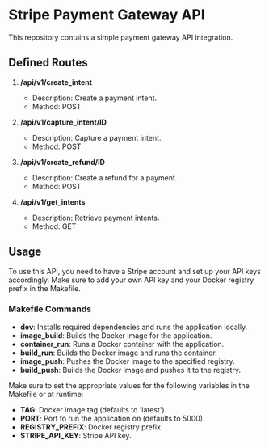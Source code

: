# Stripe Payment Gateway API

This repository contains a simple payment gateway API integration.

## Defined Routes

1. **/api/v1/create_intent**  
   - Description: Create a payment intent.
   - Method: POST
   
2. **/api/v1/capture_intent/ID**  
   - Description: Capture a payment intent.
   - Method: POST
   
3. **/api/v1/create_refund/ID**  
   - Description: Create a refund for a payment.
   - Method: POST
   
4. **/api/v1/get_intents**  
   - Description: Retrieve payment intents.
   - Method: GET

## Usage

To use this API, you need to have a Stripe account and set up your API keys accordingly. Make sure to add your own API key and your Docker registry prefix in the Makefile.

### Makefile Commands

- **dev**: Installs required dependencies and runs the application locally.
- **image_build**: Builds the Docker image for the application.
- **container_run**: Runs a Docker container with the application.
- **build_run**: Builds the Docker image and runs the container.
- **image_push**: Pushes the Docker image to the specified registry.
- **build_push**: Builds the Docker image and pushes it to the registry.

Make sure to set the appropriate values for the following variables in the Makefile or at runtime:
- **TAG**: Docker image tag (defaults to 'latest').
- **PORT**: Port to run the application on (defaults to 5000).
- **REGISTRY_PREFIX**: Docker registry prefix.
- **STRIPE_API_KEY**: Stripe API key.